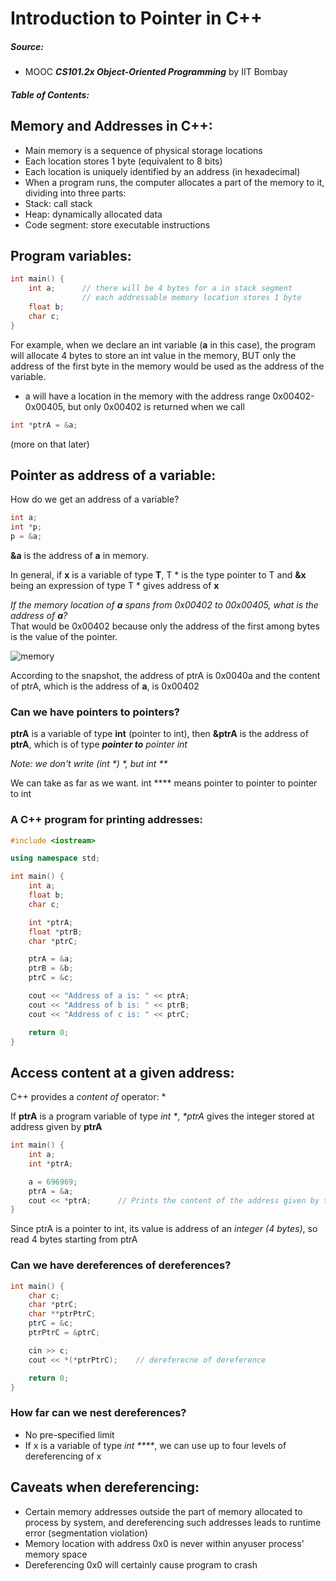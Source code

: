 # Introduction to Pointer in C++

##### Source: 
* MOOC **_CS101.2x Object-Oriented Programming_** by IIT Bombay

##### Table of Contents:


## Memory and Addresses in C++:

* Main memory is a sequence of physical storage locations
* Each location stores 1 byte (equivalent to 8 bits)
* Each location is uniquely identified by an address (in hexadecimal)
* When a program runs, the computer allocates a part of the memory to it, dividing into three parts:
 * Stack: call stack
 * Heap: dynamically allocated data
 * Code segment: store executable instructions

## Program variables:

```c++
int main() {
	int a;		// there will be 4 bytes for a in stack segment
				// each addressable memory location stores 1 byte
	float b;
	char c;
}
```

For example, when we declare an int variable (**a** in this case), the program will allocate 4 bytes to store an int value in the memory, BUT only the address of the first byte in the memory would be used as the address of the variable. 

* a will have a location in the memory with the address range 0x00402-0x00405, but only 0x00402 is returned when we call
```c++
int *ptrA = &a;
```
(more on that later)

## Pointer as address of a variable:

How do we get an address of a variable?

```c++
int a;
int *p;
p = &a;
```

**&a** is the address of **a** in memory.

In general, if **x** is a variable of type **T**, T * is the type pointer to T and **&x** being an expression of type T * gives address of **x**

_If the memory location of **a** spans from 0x00402 to 00x00405, what is the address of **a**?_  
That would be 0x00402 because only the address of the first among bytes is the value of the pointer.

![memory](https://s31.postimg.org/4bh0zy27f/Screen_Shot_2016_07_20_at_12_12_29_AM.png)

According to the snapshot, the address of ptrA is 0x0040a and the content of ptrA, which is the address of **a**, is 0x00402

### Can we have pointers to pointers?

**ptrA** is a variable of type **int** (pointer to int), then **&ptrA** is the address of **ptrA**, which is of type _**pointer to** pointer int_

_Note: we don't write (int *) *, but int **_

We can take as far as we want. int **** means pointer to pointer to pointer to int

### A C++ program for printing addresses:

```c++
#include <iostream>

using namespace std;

int main() {
	int a;
	float b;
	char c;

	int *ptrA;
	float *ptrB;
	char *ptrC;

	ptrA = &a;
	ptrB = &b;
	ptrC = &c;

	cout << "Address of a is: " << ptrA;
	cout << "Address of b is: " << ptrB;
	cout << "Address of c is: " << ptrC;

	return 0;
}
```

## Access content at a given address:

C++ provides a _content of_ operator: *

If **ptrA** is a program variable of type _int *_, _*ptrA_ gives the integer stored at address given by **ptrA**

```c++
int main() {
	int a;
	int *ptrA;

	a = 696969;
	ptrA = &a;
	cout << *ptrA;		// Prints the content of the address given by the value of ptrA
}
```

Since ptrA is a pointer to int, its value is address of an _integer (4 bytes)_, so read 4 bytes starting from ptrA

### Can we have dereferences of dereferences?

```c++
int main() {
	char c;
	char *ptrC;
	char **ptrPtrC;
	ptrC = &c;
	ptrPtrC = &ptrC;

	cin >> c;
	cout << *(*ptrPtrC);	// dereferecne of dereference

	return 0;
}
```

### How far can we nest dereferences?

* No pre-specified limit
* If x is a variable of type _int ****_, we can use up to four levels of dereferencing of x


## Caveats when dereferencing:

* Certain memory addresses outside the part of memory allocated to process by system, and dereferencing such addresses leads to runtime error (segmentation violation)
* Memory location with address 0x0 is never within anyuser process' memory space
 * Dereferencing 0x0 will certainly cause program to crash